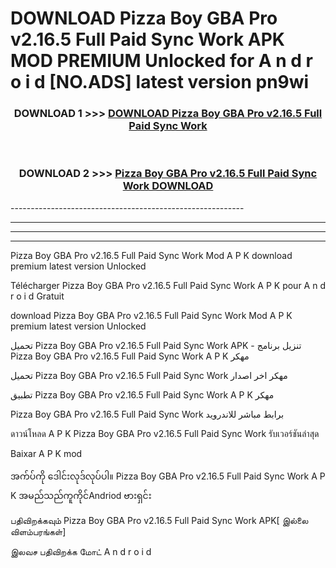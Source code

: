 # DOWNLOAD Pizza Boy GBA Pro v2.16.5 Full Paid Sync Work  APK MOD PREMIUM Unlocked for A n d r o i d [NO.ADS] latest version pn9wi 



<div align="center">

<h3>DOWNLOAD 1 >>> <a href="https://getmod2.web.app/?judul=Pizza Boy GBA Pro v2.16.5 Full Paid Sync Work ">DOWNLOAD Pizza Boy GBA Pro v2.16.5 Full Paid Sync Work </a></h3><br>

<h3>DOWNLOAD 2 >>> <a href="https://getmod2.web.app/?judul=Pizza Boy GBA Pro v2.16.5 Full Paid Sync Work ">Pizza Boy GBA Pro v2.16.5 Full Paid Sync Work  DOWNLOAD </a></h3>

</div>
----------------------------------------------------------

----------------------------------------------------------

----------------------------------------------------------

----------------------------------------------------------

Pizza Boy GBA Pro v2.16.5 Full Paid Sync Work  Mod A P K download premium latest version Unlocked

Télécharger Pizza Boy GBA Pro v2.16.5 Full Paid Sync Work  A P K pour A n d r o i d Gratuit

download Pizza Boy GBA Pro v2.16.5 Full Paid Sync Work  Mod A P K premium latest version Unlocked

تحميل Pizza Boy GBA Pro v2.16.5 Full Paid Sync Work  APK - تنزيل برنامج Pizza Boy GBA Pro v2.16.5 Full Paid Sync Work  A P K مهكر

تحميل Pizza Boy GBA Pro v2.16.5 Full Paid Sync Work  مهكر اخر اصدار

تطبيق Pizza Boy GBA Pro v2.16.5 Full Paid Sync Work  A P K مهكر

Pizza Boy GBA Pro v2.16.5 Full Paid Sync Work  برابط مباشر للاندرويد

ดาวน์โหลด A P K Pizza Boy GBA Pro v2.16.5 Full Paid Sync Work  รับเวอร์ชันล่าสุด

Baixar A P K mod

အက်ပ်ကို ဒေါင်းလုဒ်လုပ်ပါ။ Pizza Boy GBA Pro v2.16.5 Full Paid Sync Work  A P K အမည်သည်ကူကိုင်Andriod ဗားရှင်း

பதிவிறக்கவும் Pizza Boy GBA Pro v2.16.5 Full Paid Sync Work  APK[ இல்லை விளம்பரங்கள்] 
 
இலவச பதிவிறக்க மோட் A n d r o i d



